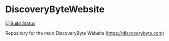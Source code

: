 # DiscoveryByteWebsite
[![Build Status](https://dev.azure.com/discoverybyte/Discovery%20Byte%20Website/_apis/build/status/DiscoveryByte.DiscoveryByteWebsite?branchName=master)](https://dev.azure.com/discoverybyte/Discovery%20Byte%20Website/_build/latest?definitionId=2&branchName=master)

Repository for the main DiscoveryByte Website (https://discoverybyte.com)
